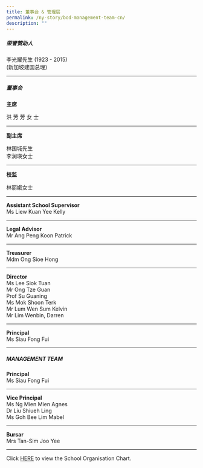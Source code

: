 ```yaml
---
title: 董事会 & 管理层
permalink: /ny-story/bod-management-team-cn/
description: ""
---
```

##### 荣誉赞助人

李光耀先生 (1923 - 2015)<br>
(新加坡建国总理)

* * *

##### 董事会

**主席**  

洪 芳 芳 女 士

* * *

**副主席**  

林国城先生<br>
李润瑛女士

* * *

**校监**  

林丽娥女士

* * *

**Assistant School Supervisor**  
Ms Liew Kuan Yee Kelly

* * *

**Legal Advisor**  
Mr Ang Peng Koon Patrick

* * *

**Treasurer**  
Mdm Ong Sioe Hong

* * *

**Director**  
Ms Lee Siok Tuan  
Mr Ong Tze Guan  
Prof Su Guaning  
Ms Mok Shoon Terk  
Mr Lum Wen Sum Kelvin  
Mr Lim Wenbin, Darren

* * *

**Principal**  
Ms Siau Fong Fui

* * *

##### MANAGEMENT TEAM

**Principal**  
Ms Siau Fong Fui

* * *

**Vice Principal**  
Ms Ng Mien Mien Agnes  
Dr Liu Shiueh Ling  
Ms Goh Bee Lim Mabel

* * *

**Bursar**  
Mrs Tan-Sim Joo Yee

* * *

Click&nbsp;[HERE](/images.orgchart2021.png)&nbsp;to view the School Organisation Chart.